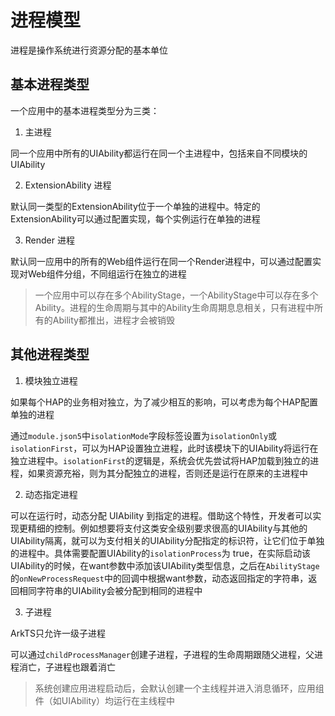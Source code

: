 # 进程模型

进程是操作系统进行资源分配的基本单位

## 基本进程类型

一个应用中的基本进程类型分为三类：

1. 主进程

同一个应用中所有的UIAbility都运行在同一个主进程中，包括来自不同模块的UIAbility

2. ExtensionAbility 进程

默认同一类型的ExtensionAbility位于一个单独的进程中。特定的ExtensionAbility可以通过配置实现，每个实例运行在单独的进程

3. Render 进程

默认同一应用中的所有的Web组件运行在同一个Render进程中，可以通过配置实现对Web组件分组，不同组运行在独立的进程

> 一个应用中可以存在多个AbilityStage，一个AbilityStage中可以存在多个Ability。进程的生命周期与其中的Ability生命周期息息相关，只有进程中所有的Ability都推出，进程才会被销毁

## 其他进程类型

1. 模块独立进程

如果每个HAP的业务相对独立，为了减少相互的影响，可以考虑为每个HAP配置单独的进程

通过`module.json5`中`isolationMode`字段标签设置为`isolationOnly`或`isolationFirst`，可以为HAP设置独立进程，此时该模块下的UIAbility将运行在独立进程中。`isolationFirst`的逻辑是，系统会优先尝试将HAP加载到独立的进程，如果资源充裕，则为其分配独立的进程，否则还是运行在原来的主进程中

2. 动态指定进程

可以在运行时，动态分配 UIAbility 到指定的进程。借助这个特性，开发者可以实现更精细的控制。例如想要将支付这类安全级别要求很高的UIAbility与其他的UIAbility隔离，就可以为支付相关的UIAbility分配指定的标识符，让它们位于单独的进程中。具体需要配置UIAbility的`isolationProcess`为 true，在实际启动该UIAbility的时候，在want参数中添加该UIAbility类型信息，之后在`AbilityStage`的`onNewProcessRequest`中的回调中根据want参数，动态返回指定的字符串，返回相同字符串的UIAbility会被分配到相同的进程中

3. 子进程

ArkTS只允许一级子进程

可以通过`childProcessManager`创建子进程，子进程的生命周期跟随父进程，父进程消亡，子进程也跟着消亡

> 系统创建应用进程启动后，会默认创建一个主线程并进入消息循环，应用组件（如UIAbility）均运行在主线程中